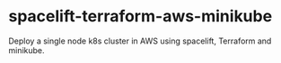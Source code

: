 # spacelift-terraform-aws-minikube
Deploy a single node k8s cluster in AWS using spacelift, Terraform and minikube.
